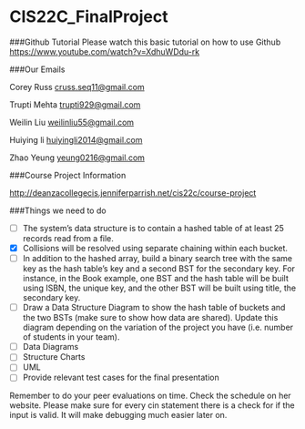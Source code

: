 # CIS22C_FinalProject

###Github Tutorial
Please watch this basic tutorial on how to use Github
https://www.youtube.com/watch?v=XdhuWDdu-rk


###Our Emails

Corey Russ      cruss.seq11@gmail.com 

Trupti Mehta    trupti929@gmail.com

Weilin Liu      weilinliu55@gmail.com

Huiying li      huiyingli2014@gmail.com

Zhao Yeung      yeung0216@gmail.com


###Course Project Information

http://deanzacollegecis.jenniferparrish.net/cis22c/course-project

###Things we need to do
- [ ] The system’s data structure is to contain a hashed table of at least 25 records read from a file.
- [x] Collisions will be resolved using separate chaining within each bucket.
- [ ] In addition to the hashed array, build a binary search tree with the same key as the hash table’s key and a second BST for the secondary key. For instance, in the Book example, one BST and the hash table will be built using ISBN, the unique key, and the other BST will be built using title, the secondary key.
- [ ] Draw a Data Structure Diagram to show the hash table of buckets and the two BSTs (make sure to show how data are shared).  Update this diagram depending on the variation of the project you have (i.e. number of students in your team).
- [ ] Data Diagrams
- [ ] Structure Charts
- [ ] UML
- [ ] Provide relevant test cases for the final presentation

Remember to do your peer evaluations on time. Check the schedule on her website.
Please make sure for every cin statement there is a check for if the input is valid. It will make debugging much easier later on.

